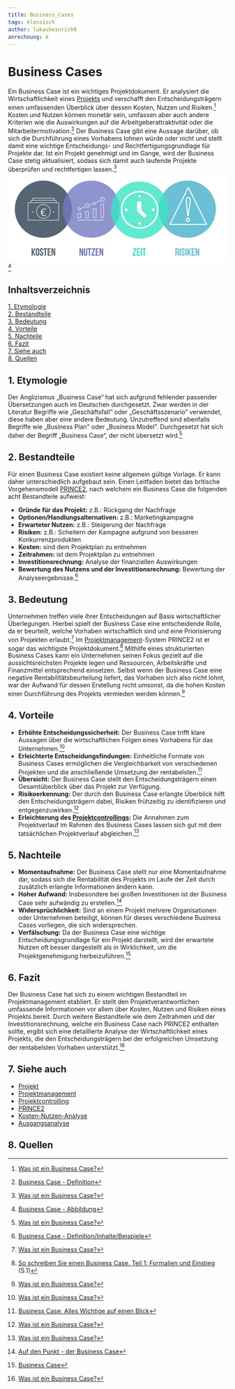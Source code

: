 ```yaml
---
title: Business_Cases
tags: klassisch
author: lukasheinrich9
anrechnung: k
---
```

# Business Cases
Ein Business Case ist ein wichtiges Projektdokument. Er analysiert die Wirtschaftlichkeit eines [Projekts](Projekt.md) und verschafft den Entscheidungsträgern einen umfassenden Überblick über dessen Kosten, Nutzen und Risiken.[^1]  Kosten und Nutzen können monetär sein, umfassen aber auch andere Kriterien wie die Auswirkungen auf die Arbeitgeberattraktivität oder die Mitarbeitermotivation.[^2]  Der Business Case gibt eine Aussage darüber, ob sich die Durchführung eines Vorhabens lohnen würde oder nicht und stellt damit eine wichtige Entscheidungs- und Rechtfertigungsgrundlage für Projekte dar. Ist ein Projekt genehmigt und im Gange, wird der Business Case stetig aktualisiert, sodass sich damit auch laufende Projekte überprüfen und rechtfertigen lassen.[^1] 
![Business_Case_Abbildung](Business_Cases/Business_Case_Abbildung.jpg) [^3]

## Inhaltsverzeichnis
[1. Etymologie](https://github.com/lukasheinrich9/ManagingProjectsSuccessfully.github.io/blob/main/kb/Business_Cases.md#1etymologie)                                                 
[2. Bestandteile](https://github.com/lukasheinrich9/ManagingProjectsSuccessfully.github.io/blob/main/kb/Business_Cases.md#2bestandteile)                                                   
[3. Bedeutung](https://github.com/lukasheinrich9/ManagingProjectsSuccessfully.github.io/blob/main/kb/Business_Cases.md#3bedeutung)                                                   
[4. Vorteile](https://github.com/lukasheinrich9/ManagingProjectsSuccessfully.github.io/blob/main/kb/Business_Cases.md#4vorteile)                                                          
[5. Nachteile](https://github.com/lukasheinrich9/ManagingProjectsSuccessfully.github.io/blob/main/kb/Business_Cases.md#5nachteile)                                                     
[6. Fazit](https://github.com/lukasheinrich9/ManagingProjectsSuccessfully.github.io/blob/main/kb/Business_Cases.md#6fazit)                                                           
[7. Siehe auch](https://github.com/lukasheinrich9/ManagingProjectsSuccessfully.github.io/blob/main/kb/Business_Cases.md#7-siehe-auch)                                            
[8. Quellen](https://github.com/lukasheinrich9/ManagingProjectsSuccessfully.github.io/blob/main/kb/Business_Cases.md#8-quellen)


## 1.	Etymologie
Der Anglizismus „Business Case“ hat sich aufgrund fehlender passender Übersetzungen auch im Deutschen durchgesetzt. Zwar werden in der Literatur Begriffe wie „Geschäftsfall” oder „Geschäftsszenario” verwendet, diese haben aber eine andere Bedeutung. Unzutreffend sind ebenfalls Begriffe wie „Business Plan" oder „Business Model”. Durchgesetzt hat sich daher der Begriff „Business Case“, der nicht übersetzt wird.[^1] 


## 2.	Bestandteile
Für einen Business Case existiert keine allgemein gültige Vorlage. Er kann daher unterschiedlich aufgebaut sein. Einen Leitfaden bietet das britische Vorgehensmodell [PRINCE2](PRINCE2.md), nach welchem ein Business Case die folgenden acht Bestandteile aufweist:
* **Gründe für das Projekt:** z.B.: Rückgang der Nachfrage
* **Optionen/Handlungsalternativen:** z.B.: Marketingkampagne
* **Erwarteter Nutzen:** z.B.: Steigerung der Nachfrage
* **Risiken:** z.B.: Scheitern der Kampagne aufgrund von besseren Konkurrenzprodukten
* **Kosten:** sind dem Projektplan zu entnehmen
* **Zeitrahmen:** ist dem Projektplan zu entnehmen
* **Investitionsrechnung:** Analyse der finanziellen Auswirkungen
* **Bewertung des Nutzens und der Investitionsrechnung:** Bewertung der Analyseergebnisse.[^4] 


## 3.	Bedeutung
Unternehmen treffen viele ihrer Entscheidungen auf Basis wirtschaftlicher Überlegungen. Hierbei spielt der Business Case eine entscheidende Rolle, da er beurteilt, welche Vorhaben wirtschaftlich sind und eine Priorisierung von Projekten erlaubt.[^5] Im [Projektmanagement](Projektmanagement.md)-System PRINCE2 ist er sogar das wichtigste Projektdokument.[^6] Mithilfe eines strukturierten Business Cases kann ein Unternehmen seinen Fokus gezielt auf die aussichtsreichsten Projekte legen und Ressourcen, Arbeitskräfte und Finanzmittel entsprechend einsetzen. Selbst wenn der Business Case eine negative Rentabilitätsbeurteilung liefert, das Vorhaben sich also nicht lohnt, war der Aufwand für dessen Erstellung nicht umsonst, da die hohen Kosten einer Durchführung des Projekts vermieden werden können.[^5]  


## 4.	Vorteile 
* **Erhöhte Entscheidungssicherheit:** Der Business Case trifft klare Aussagen über die wirtschaftlichen Folgen eines Vorhabens für das Unternehmen.[^1] 
* **Erleichterte Entscheidungsfindungen:** Einheitliche Formate von Business Cases ermöglichen die Vergleichbarkeit von verschiedenen Projekten und die anschließende Umsetzung der rentabelsten.[^7] 
* **Übersicht:** Der Business Case stellt den Entscheidungsträgern einen Gesamtüberblick über das Projekt zur Verfügung.
* **Risikoerkennung:** Der durch den Business Case erlangte Überblick hilft den Entscheidungsträgern dabei, Risiken frühzeitig zu identifizieren und entgegenzuwirken.[^1]
* **Erleichterung des [Projektcontrollings](Projektcontrolling.md):** Die Annahmen zum Projektverlauf im Rahmen des Business Cases lassen sich gut mit dem tatsächlichen Projektverlauf abgleichen.[^5] 


## 5.	Nachteile 
* **Momentaufnahme:** Der Business Case stellt nur eine Momentaufnahme dar, sodass sich die Rentabilität des Projekts im Laufe der Zeit durch zusätzlich erlangte Informationen ändern kann.
* **Hoher Aufwand:** Insbesondere bei großen Investitionen ist der Business Case sehr aufwändig zu erstellen.[^8] 
* **Widersprüchlichkeit:** Sind an einem Projekt mehrere Organisationen oder Unternehmen beteiligt, können für dieses verschiedene Business Cases vorliegen, die sich widersprechen.
* **Verfälschung:** Da der Business Case eine wichtige Entscheidungsgrundlage für ein Projekt darstellt, wird der erwartete Nutzen oft besser dargestellt als in Wirklichkeit, um die Projektgenehmigung herbeizuführen.[^9] 


## 6.	Fazit
Der Business Case hat sich zu einem wichtigen Bestandteil im Projektmanagement etabliert. Er stellt den Projektverantwortlichen umfassende Informationen vor allem über Kosten, Nutzen und Risiken eines Projekts bereit. Durch weitere Bestandteile wie dem Zeitrahmen und der Investitionsrechnung, welche ein Business Case nach PRINCE2 enthalten sollte, ergibt sich eine detaillierte Analyse der Wirtschaftlichkeit eines Projekts, die den Entscheidungsträgern bei der erfolgreichen Umsetzung der rentabelsten Vorhaben unterstützt.[^1] 


## 7. Siehe auch

* [Projekt](Projekt.md)
* [Projektmanagement](Projektmanagement.md)
* [Projektcontrolling](Projektcontrolling.md)
* [PRINCE2](PRINCE2.md)
* [Kosten-Nutzen-Analyse](Kosten_Nutzen_Analyse.md)
* [Ausgangsanalyse](Ausgangsanalyse.md)


## 8. Quellen

[^1]: [Was ist ein Business Case?](https://www.microtool.de/wissen-online/was-ist-ein-business-case/)
[^2]: [Business Case - Definition](https://wirtschaftslexikon.gabler.de/definition/business-case-123490#definition)
[^3]: [Business Case - Abbildung](https://greenprojectsconsulting.com/wp-content/uploads/2021/07/Business_Case_4_Bubbles.jpg)
[^4]: [Business Case - Definition/Inhalte/Beispiele](https://www.projektmagazin.de/glossarterm/business-case)
[^5]: [Was ist ein Business Case?](https://t2informatik.de/wissen-kompakt/business-case/)
[^6]: [So schreiben Sie einen Business Case. Teil 1: Formalien und Einstieg](https://www.solutionmatrix.de/presse/projektmagazin_business_case_1.pdf) (S.1)
[^7]: [Business Case: Alles Wichtige auf einen Blick](https://projekte-leicht-gemacht.de/blog/methoden/projektstart/business-case/)
[^8]: [Auf den Punkt - der Business Case](https://www.youtube.com/watch?v=gCbXCawrT8k)
[^9]: [Business Case](https://www.projektmagazin.de/methoden/business-case)

